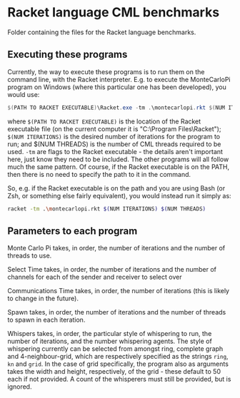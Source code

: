 # Racket language CML benchmarks

Folder containing the files for the Racket language benchmarks.

## Executing these programs

Currently, the way to execute these programs is to run them on the command line, with the Racket interpreter.  E.g. to execute the MonteCarloPi program on Windows (where this particular one has been developed), you would use:

```powershell
$(PATH TO RACKET EXECUTABLE)\Racket.exe -tm .\montecarlopi.rkt $(NUM ITERATIONS) $(NUM THREADS)
```

where `$(PATH TO RACKET EXECUTABLE)` is the location of the Racket executable file (on the current computer it is "C:\Program Files\Racket"); `$(NUM ITERATIONS)` is the desired number of iterations for the program to run; and $(NUM THREADS) is the number of CML threads required to be used.  `-tm` are flags to the Racket executable - the details aren't important here, just know they need to be included.  The other programs will all follow much the same pattern.  Of course, if the Racket executable is on the PATH, then there is no need to specify the path to it in the command.

So, e.g. if the Racket executable is on the path and you are using Bash (or Zsh, or something else fairly equivalent), you would instead run it simply as:

```Bash
racket -tm .\montecarlopi.rkt $(NUM ITERATIONS) $(NUM THREADS)
```

## Parameters to each program

Monte Carlo Pi takes, in order, the number of iterations and the number of threads to use.

Select Time takes, in order, the number of iterations and the number of channels for each of the sender and receiver to select over

Communications Time takes, in order, the number of iterations (this is likely to change in the future).

Spawn takes, in order, the number of iterations and the number of threads to spawn in each iteration.

Whispers takes, in order, the particular style of whispering to run, the number of iterations, and the number whispering agents.  The style of whispering currently can be selected from amongst ring, complete graph and 4-neighbour-grid, which are respectively specified as the strings `ring`, `kn` and `grid`.  In the case of grid specifically, the program also as arguments takes the width and height, respectively, of the grid - these default to 50 each if not provided.  A count of the whisperers must still be provided, but is ignored.
